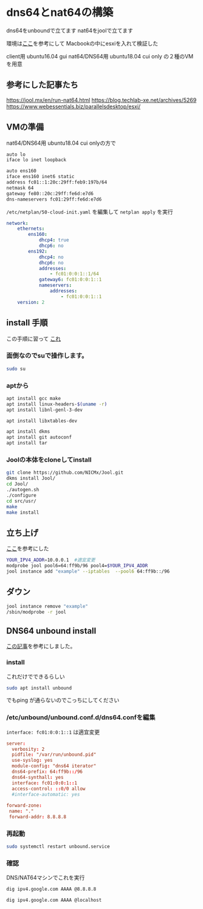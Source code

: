 # dns64とnat64の構築
dns64をunboundで立てます
nat64をjoolで立てます

環境は[ここ](https://www.webessentials.biz/parallelsdesktop/esxi/)を参考にして
Macbookの中にesxiを入れて検証した



client用 ubuntu16.04 gui
nat64/DNS64用 ubuntu18.04 cui only
の２種のVMを用意


## 参考にした記事たち
https://jool.mx/en/run-nat64.html
https://blog.techlab-xe.net/archives/5269
https://www.webessentials.biz/parallelsdesktop/esxi/


## VMの準備
nat64/DNS64用 ubuntu18.04 cui onlyの方で
```bash
auto lo
iface lo inet loopback

auto ens160
iface ens160 inet6 static
address fc01::1:20c:29ff:feb9:197b/64
netmask 64
gateway fe80::20c:29ff:fe6d:e7d6
dns-nameservers fc01:29ff:fe6d:e7d6
```
`/etc/netplan/50-cloud-init.yaml`
を編集して
`netplan apply` を実行
```yaml:/etc/netplan/50-cloud-init.yaml
network:
    ethernets:
        ens160:
            dhcp4: true
            dhcp6: no
        ens192:
            dhcp4: no
            dhcp6: no
            addresses: 
                - fc01:0:0:1::1/64
            gateway6: fc01:0:0:1::1
            nameservers: 
                addresses: 
                    - fc01:0:0:1::1
    version: 2
```

## install 手順
この手順に習って
[これ](https://jool.mx/en/install.html)


### 面倒なのでsuで操作します。
```bash
sudo su
```

### aptから
```bash
apt install gcc make
apt install linux-headers-$(uname -r)
apt install libnl-genl-3-dev

apt install libxtables-dev

apt install dkms
apt install git autoconf
apt install tar
```
### Joolの本体をcloneしてinstall
```bash
git clone https://github.com/NICMx/Jool.git
dkms install Jool/
cd Jool/
./autogen.sh
./configure
cd src/usr/
make
make install
```

## 立ち上げ

[ここ](https://jool.mx/en/run-nat64.html)を参考にした

```bash
YOUR_IPV4_ADDR=10.0.0.1  #適宜変更
modprobe jool pool6=64:ff9b/96 pool4=$YOUR_IPV4_ADDR
jool instance add "example" --iptables  --pool6 64:ff9b::/96
```

## ダウン
```bash
jool instance remove "example"
/sbin/modprobe -r jool
```
## DNS64 unbound install
[この記事](https://blog.techlab-xe.net/archives/5269)を参考にしました。
### install
これだけでできるらしい
```bash
sudo apt install unbound
```
でもping
が通らないのでこっちにしてください
### /etc/unbound/unbound.conf.d/dns64.confを編集
`interface: fc01:0:0:1::1` は適宜変更
```/etc/unbound/unbound.conf.d/dns64.conf
server:
  verbosity: 2
  pidfile: "/var/run/unbound.pid"
  use-syslog: yes
  module-config: "dns64 iterator"
  dns64-prefix: 64:ff9b::/96
  dns64-synthall: yes
  interface: fc01:0:0:1::1
  access-control: ::0/0 allow
  #interface-automatic: yes
 
forward-zone:
 name: "."
 forward-addr: 8.8.8.8
```
### 再起動

```bash
sudo systemctl restart unbound.service
```

### 確認
DNS/NAT64マシンでこれを実行
```bash
dig ipv4.google.com AAAA @8.8.8.8
```
```bash
dig ipv4.google.com AAAA @localhost
```
